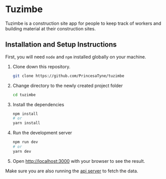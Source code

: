 # Tuzimbe

Tuzimbe is a construction site app for people to keep track of workers and building material at their
construction sites.

## Installation and Setup Instructions

First, you will need `node` and `npm` installed globally on your machine.

1. Clone down this repository.
    ```bash
    git clone https://github.com/PrincesaTyne/tuzimbe
    ```

2. Change directory to the newly created project folder
    ```bash
    cd tuzimbe
    ```

3. Install the dependencies
    ```bash
    npm install
    # or
    yarn install
    ```

4. Run the development server
    ```bash
    npm run dev
    # or
    yarn dev
    ```

5. Open [http://localhost:3000](http://localhost:3000) with your browser to see the result.


Make sure you are also running the [api server](https://github.com/PrincesaTyne/tuzimbe-api) to fetch the data.
